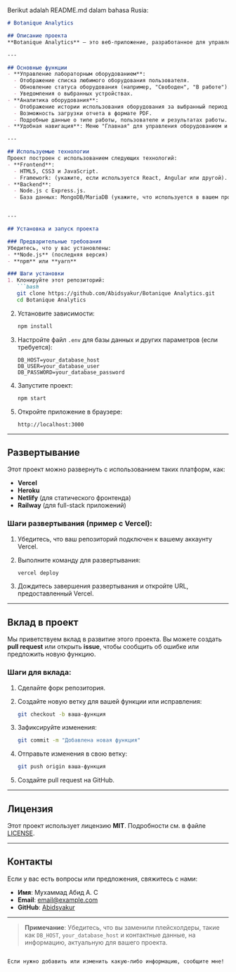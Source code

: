 Berikut adalah README.md dalam bahasa Rusia:

```markdown
# Botanique Analytics

## Описание проекта
**Botanique Analytics** — это веб-приложение, разработанное для управления и анализа данных лабораторного оборудования. Проект поддерживает функции поиска, управления статусом оборудования, а также анализа истории использования оборудования за различные периоды времени.

---

## Основные функции
- **Управление лабораторным оборудованием**:
  - Отображение списка любимого оборудования пользователя.
  - Обновление статуса оборудования (например, "Свободен", "В работе").
  - Уведомления о выбранных устройствах.
- **Аналитика оборудования**:
  - Отображение истории использования оборудования за выбранный период времени (день, неделя, месяц и т.д.).
  - Возможность загрузки отчета в формате PDF.
  - Подробные данные о типе работы, пользователе и результатах работы.
- **Удобная навигация**: Меню "Главная" для управления оборудованием и "Аналитика" для просмотра истории использования.

---

## Используемые технологии
Проект построен с использованием следующих технологий:
- **Frontend**:
  - HTML5, CSS3 и JavaScript.
  - Framework: (укажите, если используется React, Angular или другой).
- **Backend**:
  - Node.js с Express.js.
  - База данных: MongoDB/MariaDB (укажите, что используется в вашем проекте).


---

## Установка и запуск проекта

### Предварительные требования
Убедитесь, что у вас установлены:
- **Node.js** (последняя версия)
- **npm** или **yarn**

### Шаги установки
1. Клонируйте этот репозиторий:
   ```bash
   git clone https://github.com/Abidsyakur/Botanique Analytics.git
   cd Botanique Analytics
   ```

2. Установите зависимости:
   ```bash
   npm install
   ```

3. Настройте файл `.env` для базы данных и других параметров (если требуется):
   ```
   DB_HOST=your_database_host
   DB_USER=your_database_user
   DB_PASSWORD=your_database_password
   ```

4. Запустите проект:
   ```bash
   npm start
   ```

5. Откройте приложение в браузере:
   ```
   http://localhost:3000
   ```

---

## Развертывание
Этот проект можно развернуть с использованием таких платформ, как:
- **Vercel**
- **Heroku**
- **Netlify** (для статического фронтенда)
- **Railway** (для full-stack приложений)

### Шаги развертывания (пример с Vercel):
1. Убедитесь, что ваш репозиторий подключен к вашему аккаунту Vercel.
2. Выполните команду для развертывания:
   ```bash
   vercel deploy
   ```

3. Дождитесь завершения развертывания и откройте URL, предоставленный Vercel.

---

## Вклад в проект
Мы приветствуем вклад в развитие этого проекта. Вы можете создать **pull request** или открыть **issue**, чтобы сообщить об ошибке или предложить новую функцию.

### Шаги для вклада:
1. Сделайте форк репозитория.
2. Создайте новую ветку для вашей функции или исправления:
   ```bash
   git checkout -b ваша-функция
   ```

3. Зафиксируйте изменения:
   ```bash
   git commit -m "Добавлена новая функция"
   ```

4. Отправьте изменения в свою ветку:
   ```bash
   git push origin ваша-функция
   ```

5. Создайте pull request на GitHub.

---

## Лицензия
Этот проект использует лицензию **MIT**. Подробности см. в файле [LICENSE](LICENSE).

---

## Контакты
Если у вас есть вопросы или предложения, свяжитесь с нами:
- **Имя**: Мухаммад Абид А. С
- **Email**: [email@example.com](mailto:email@example.com)
- **GitHub**: [Abidsyakur](https://github.com/Abidsyakur)

---

> **Примечание**: Убедитесь, что вы заменили плейсхолдеры, такие как `DB_HOST`, `your_database_host` и контактные данные, на информацию, актуальную для вашего проекта.
```

Если нужно добавить или изменить какую-либо информацию, сообщите мне!